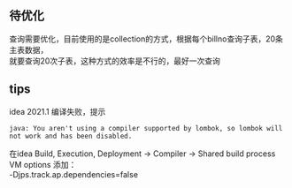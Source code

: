 ## 待优化
查询需要优化，目前使用的是collection的方式，根据每个billno查询子表，20条主表数据，  
就要查询20次子表，这种方式的效率是不行的，最好一次查询
## tips
idea 2021.1 编译失败，提示
```
java: You aren't using a compiler supported by lombok, so lombok will not work and has been disabled.
```
在idea
Build, Execution, Deployment -> Compiler -> Shared build process VM options 添加：  
-Djps.track.ap.dependencies=false